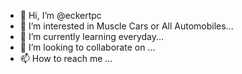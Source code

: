- 👋 Hi, I’m @eckertpc
- 👀 I’m interested in Muscle Cars or All Automobiles...
- 🌱 I’m currently learning everyday...
- 💞️ I’m looking to collaborate on ...
- 📫 How to reach me ...

<!---
eckertpc/eckertpc is a ✨ special ✨ repository because its `README.md` (this file) appears on your GitHub profile.
You can click the Preview link to take a look at your changes.
--->
